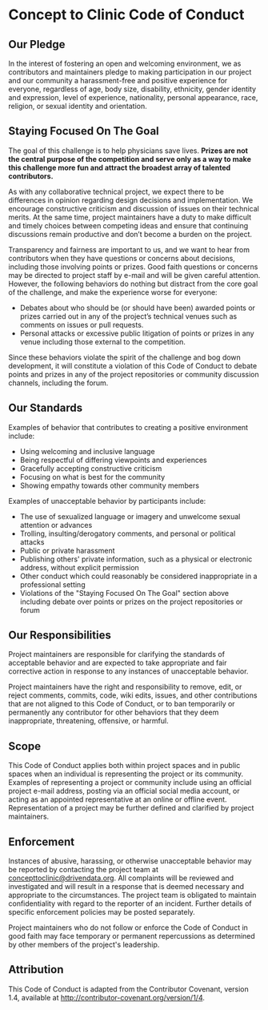 # Concept to Clinic Code of Conduct

## Our Pledge

In the interest of fostering an open and welcoming environment, we as contributors and maintainers pledge to making participation in our project and our community a harassment-free and positive experience for everyone, regardless of age, body size, disability, ethnicity, gender identity and expression, level of experience, nationality, personal appearance, race, religion, or sexual identity and orientation.

## Staying Focused On The Goal

The goal of this challenge is to help physicians save lives. **Prizes are not the central purpose of the competition and serve only as a way to make this challenge more fun and attract the broadest array of talented contributors.**

As with any collaborative technical project, we expect there to be differences in opinion regarding design decisions and implementation. We encourage constructive criticism and discussion of issues on their technical merits. At the same time, project maintainers have a duty to make difficult and timely choices between competing ideas and ensure that continuing discussions remain productive and don’t become a burden on the project.

Transparency and fairness are important to us, and we want to hear from contributors when they have questions or concerns about decisions, including those involving points or prizes. Good faith questions or concerns may be directed to project staff by e-mail and will be given careful attention. However, the following behaviors do nothing but distract from the core goal of the challenge, and make the experience worse for everyone:

- Debates about who should be (or should have been) awarded points or prizes carried out in any of the project’s technical venues such as comments on issues or pull requests.
- Personal attacks or excessive public litigation of points or prizes in any venue including those external to the competition.

Since these behaviors violate the spirit of the challenge and bog down development, it will constitute a violation of this Code of Conduct to debate points and prizes in any of the project repositories or community discussion channels, including the forum.

## Our Standards

Examples of behavior that contributes to creating a positive environment include:

- Using welcoming and inclusive language
- Being respectful of differing viewpoints and experiences
- Gracefully accepting constructive criticism
- Focusing on what is best for the community
- Showing empathy towards other community members

Examples of unacceptable behavior by participants include:

- The use of sexualized language or imagery and unwelcome sexual attention or advances
- Trolling, insulting/derogatory comments, and personal or political attacks
- Public or private harassment
- Publishing others' private information, such as a physical or electronic address, without explicit permission
- Other conduct which could reasonably be considered inappropriate in a professional setting
- Violations of the "Staying Focused On The Goal" section above including debate over points or prizes on the project repositories or forum


## Our Responsibilities

Project maintainers are responsible for clarifying the standards of acceptable behavior and are expected to take appropriate and fair corrective action in response to any instances of unacceptable behavior.

Project maintainers have the right and responsibility to remove, edit, or reject comments, commits, code, wiki edits, issues, and other contributions that are not aligned to this Code of Conduct, or to ban temporarily or permanently any contributor for other behaviors that they deem inappropriate, threatening, offensive, or harmful.

## Scope

This Code of Conduct applies both within project spaces and in public spaces when an individual is representing the project or its community. Examples of representing a project or community include using an official project e-mail address, posting via an official social media account, or acting as an appointed representative at an online or offline event. Representation of a project may be further defined and clarified by project maintainers.


## Enforcement

Instances of abusive, harassing, or otherwise unacceptable behavior may be reported by contacting the project team at concepttoclinic@drivendata.org. All complaints will be reviewed and investigated and will result in a response that is deemed necessary and appropriate to the circumstances. The project team is obligated to maintain confidentiality with regard to the reporter of an incident. Further details of specific enforcement policies may be posted separately.

Project maintainers who do not follow or enforce the Code of Conduct in good faith may face temporary or permanent repercussions as determined by other members of the project's leadership.

## Attribution

This Code of Conduct is adapted from the Contributor Covenant, version 1.4, available at http://contributor-covenant.org/version/1/4.

